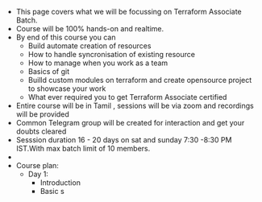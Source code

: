 - This page covers what we will be focussing on Terraform Associate Batch.
- Course will be 100% hands-on and realtime.
- By end of this course you can
	- Build automate creation of resources
	- How to handle syncronisation of existing resource
	- How to manage when you work as a team
	- Basics of git
	- Builld custom modules on terraform and create opensource project to showcase your work
	- What ever required you to get Terraform Associate certified
- Entire course will be in Tamil , sessions will be  via zoom and recordings will be provided
- Common Telegram group will be created for interaction and get your doubts cleared
- Sesssion duration 16 - 20 days on sat and sunday 7:30 -8:30 PM IST.With max batch limit of 10 members.
-
- Course plan:
	- Day 1:
		- Introduction
		- Basic s